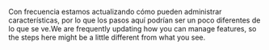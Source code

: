 <span data-ttu-id="21d42-101">Con frecuencia estamos actualizando cómo pueden administrar características, por lo que los pasos aquí podrían ser un poco diferentes de lo que se ve.</span><span class="sxs-lookup"><span data-stu-id="21d42-101">We are frequently updating how you can manage features, so the steps here might be a little different from what you see.</span></span>